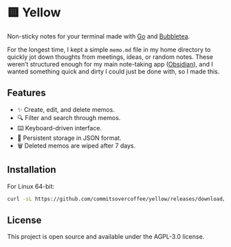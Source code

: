 # 🟨 Yellow

Non-sticky notes for your terminal made with [Go](https://go.dev/) and [Bubbletea](https://github.com/charmbracelet/bubbletea).

For the longest time, I kept a simple `memo.md` file in my home directory to quickly jot down thoughts from meetings, ideas, or random notes.
These weren’t structured enough for my main note-taking app ([Obsidian](https://obsidian.md/)), and I wanted something quick and dirty I could just be done with, so I made this.

## Features

- ✨ Create, edit, and delete memos.
- 🔍 Filter and search through memos.
- ⌨️ Keyboard-driven interface.
- 💾 Persistent storage in JSON format.
- 🗑️ Deleted memos are wiped after 7 days.

## Installation

For Linux 64-bit:

```bash
curl -sL https://github.com/commitsovercoffee/yellow/releases/download/v1.0.0/yellow-linux-amd64 -o yellow && chmod +x yellow && sudo mv yellow /usr/local/bin/
```

## License

This project is open source and available under the AGPL-3.0 license.
